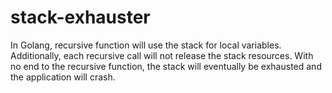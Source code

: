 # stack-exhauster

In Golang, recursive function will use the stack for local variables. Additionally, each recursive call will not release the stack resources. With no end to the recursive function, the stack will eventually be exhausted and the application will crash.
